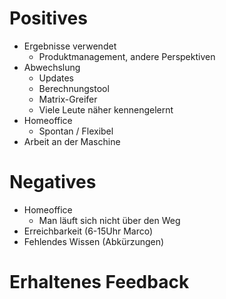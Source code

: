 # Positives
- Ergebnisse verwendet
	- Produktmanagement, andere Perspektiven
- Abwechslung
	- Updates
	- Berechnungstool
	- Matrix-Greifer
	- Viele Leute näher kennengelernt
- Homeoffice
	- Spontan / Flexibel
- Arbeit an der Maschine

# Negatives
- Homeoffice
	- Man läuft sich nicht über den Weg
- Erreichbarkeit (6-15Uhr Marco)
- Fehlendes Wissen (Abkürzungen)

# Erhaltenes Feedback
